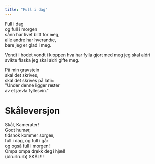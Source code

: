 ```yaml
---
title: "Full i dag"
---
```


Full i dag  
og full i morgen  
sånn har livet blitt for meg,  
alle andre har hverandre,  
bare jeg er glad i meg.  

Vondt i hodet
vondt i kroppen
hva har fylla gjort med meg
jeg skal aldri svikte flaska
jeg skal aldri gifte meg.

På min gravstein  
skal det skrives,   
skal det skrives på latin:  
"Under denne ligger rester  
av et jævla fyllesvin."  

# Skåleversjon  
 
Skål, Kamerater!  
Godt humør,   
tidsnok kommer sorgen,  
full i dag, og full i går  
og også full i morgen!  
Ompa ompa drekk deg i hjæl!  
(blrurlrurb) SKÅL!!!  